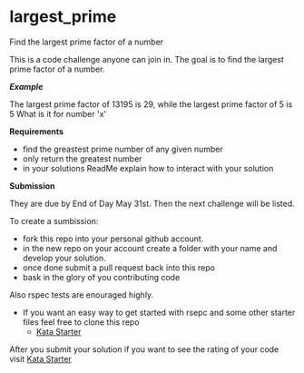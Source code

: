 largest_prime
=============

Find the largest prime factor of a number



This is a code challenge anyone can join in. The goal is to find the largest prime factor of a number.

***Example***

The largest prime factor of 13195 is 29, while the largest prime factor of 5 is 5
What is it for number 'x'

**Requirements**

* find the greastest prime number of any given number
* only return the greatest number
* in your solutions ReadMe explain how to interact with your solution


**Submission**

They are due by End of Day May 31st. Then the next challenge will be listed.

To create a sumbission:

* fork this repo into your personal github account.
* in the new repo on your account create a folder with your name and develop your solution.
* once done submit a pull request back into this repo
* bask in the glory of you contributing code


Also rspec tests are enouraged highly.

* If you want an easy way to get started with rsepc and some other starter files feel free to clone this repo
  * [Kata Starter](http://github.com/abrahamoshel/kata_starter)

After you submit your solution if you want to see the rating of your code visit
[Kata Starter](https://codeclimate.com/github/example-apps/largest_prime)
